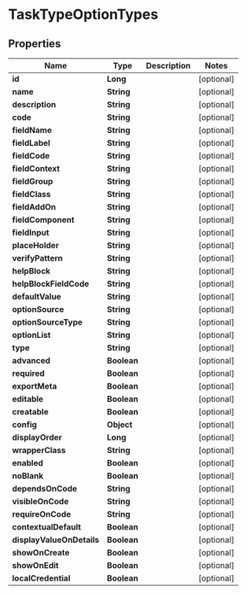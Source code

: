 

# TaskTypeOptionTypes

## Properties

Name | Type | Description | Notes
------------ | ------------- | ------------- | -------------
**id** | **Long** |  |  [optional]
**name** | **String** |  |  [optional]
**description** | **String** |  |  [optional]
**code** | **String** |  |  [optional]
**fieldName** | **String** |  |  [optional]
**fieldLabel** | **String** |  |  [optional]
**fieldCode** | **String** |  |  [optional]
**fieldContext** | **String** |  |  [optional]
**fieldGroup** | **String** |  |  [optional]
**fieldClass** | **String** |  |  [optional]
**fieldAddOn** | **String** |  |  [optional]
**fieldComponent** | **String** |  |  [optional]
**fieldInput** | **String** |  |  [optional]
**placeHolder** | **String** |  |  [optional]
**verifyPattern** | **String** |  |  [optional]
**helpBlock** | **String** |  |  [optional]
**helpBlockFieldCode** | **String** |  |  [optional]
**defaultValue** | **String** |  |  [optional]
**optionSource** | **String** |  |  [optional]
**optionSourceType** | **String** |  |  [optional]
**optionList** | **String** |  |  [optional]
**type** | **String** |  |  [optional]
**advanced** | **Boolean** |  |  [optional]
**required** | **Boolean** |  |  [optional]
**exportMeta** | **Boolean** |  |  [optional]
**editable** | **Boolean** |  |  [optional]
**creatable** | **Boolean** |  |  [optional]
**config** | **Object** |  |  [optional]
**displayOrder** | **Long** |  |  [optional]
**wrapperClass** | **String** |  |  [optional]
**enabled** | **Boolean** |  |  [optional]
**noBlank** | **Boolean** |  |  [optional]
**dependsOnCode** | **String** |  |  [optional]
**visibleOnCode** | **String** |  |  [optional]
**requireOnCode** | **String** |  |  [optional]
**contextualDefault** | **Boolean** |  |  [optional]
**displayValueOnDetails** | **Boolean** |  |  [optional]
**showOnCreate** | **Boolean** |  |  [optional]
**showOnEdit** | **Boolean** |  |  [optional]
**localCredential** | **Boolean** |  |  [optional]



